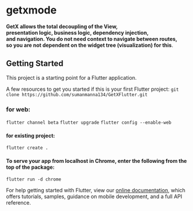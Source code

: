 # getxmode

**GetX allows the total decoupling of the View,  
presentation logic, business logic, dependency injection,  
and navigation. You do not need context to navigate between routes,  
so you are not dependent on the widget tree (visualization) for this**.

## Getting Started

This project is a starting point for a Flutter application.

A few resources to get you started if this is your first Flutter
project:
`git clone https://github.com/sumanmanna134/GetXFlutter.git`

### for web:
`flutter channel beta`
`flutter upgrade`
`flutter config --enable-web`

#### for existing project:
`flutter create .`
#### To serve your app from localhost in Chrome, enter the following from the top of the package:
`flutter run -d chrome`




For help getting started with Flutter, view our
[online documentation](https://flutter.dev/docs), which offers
tutorials, samples, guidance on mobile development, and a full API
reference.
